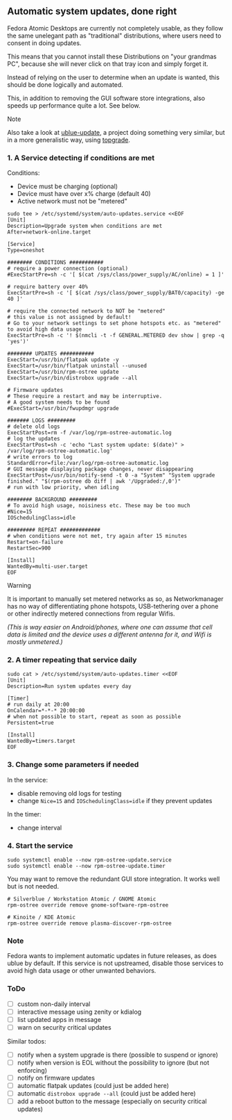## Automatic system updates, done right

Fedora Atomic Desktops are currently not completely usable, as they follow the same unelegant path as "traditional" distributions, where users need to consent in doing updates.

This means that you cannot install these Distributions on "your grandmas PC", because she will never click on that tray icon and simply forget it.

Instead of relying on the user to determine when an update is wanted, this should be done logically and automated.

This, in addition to removing the GUI software store integrations, also speeds up performance quite a lot. See below.

> [!NOTE]
> Also take a look at [ublue-update](https://github.com/ublue-os/ublue-update), a project doing something very similar, but in a more generalistic way, using [topgrade](https://github.com/topgrade-rs/topgrade).

### 1. A Service detecting if conditions are met

Conditions:
- Device must be charging (optional)
- Device must have over x% charge (default 40)
- Active network must not be "metered"

```
sudo tee > /etc/systemd/system/auto-updates.service <<EOF
[Unit]
Description=Upgrade system when conditions are met
After=network-online.target

[Service]
Type=oneshot

######## CONDITIONS ###########
# require a power connection (optional)
#ExecStartPre=sh -c '[ $(cat /sys/class/power_supply/AC/online) = 1 ]'

# require battery over 40%
ExecStartPre=sh -c '[ $(cat /sys/class/power_supply/BAT0/capacity) -ge 40 ]'

# require the connected network to NOT be "metered"
# this value is not assigned by default!
# Go to your network settings to set phone hotspots etc. as "metered" to avoid high data usage
ExecStartPre=sh -c '! $(nmcli -t -f GENERAL.METERED dev show | grep -q 'yes')'

######## UPDATES ###########
ExecStart=/usr/bin/flatpak update -y
ExecStart=/usr/bin/flatpak uninstall --unused
ExecStart=/usr/bin/rpm-ostree update
ExecStart=/usr/bin/distrobox upgrade --all

# Firmware updates
# These require a restart and may be interruptive.
# A good system needs to be found
#ExecStart=/usr/bin/fwupdmgr upgrade

####### LOGS #########
# delete old logs
ExecStartPost=rm -f /var/log/rpm-ostree-automatic.log
# log the updates
ExecStartPost=sh -c 'echo "Last system update: $(date)" > /var/log/rpm-ostree-automatic.log'
# write errors to log
StandardError=file:/var/log/rpm-ostree-automatic.log
# GUI message displaying package changes, never disappearing
ExecStartPost=/usr/bin/notify-send -t 0 -a "System" "System upgrade finished." "$(rpm-ostree db diff | awk '/Upgraded:/,0')"
# run with low priority, when idling

######## BACKGROUND #########
# To avoid high usage, noisiness etc. These may be too much
#Nice=15
IOSchedulingClass=idle

######### REPEAT #############
# when conditions were not met, try again after 15 minutes
Restart=on-failure
RestartSec=900

[Install]
WantedBy=multi-user.target
EOF
```

> [!WARNING]
> It is important to manually set metered networks as so, as Networkmanager has no way of differentiating phone hotspots, USB-tethering over a phone or other indirectly metered connections from regular Wifis.

*(This is way easier on Android/phones, where one can assume that cell data is limited and the device uses a different antenna for it, and Wifi is mostly unmetered.)*

### 2. A timer repeating that service daily

```
sudo cat > /etc/systemd/system/auto-updates.timer <<EOF
[Unit]
Description=Run system updates every day

[Timer]
# run daily at 20:00
OnCalendar=*-*-* 20:00:00
# when not possible to start, repeat as soon as possible
Persistent=true

[Install]
WantedBy=timers.target
EOF
```

### 3. Change some parameters if needed
In the service:
- disable removing old logs for testing
- change `Nice=15` and `IOSchedulingClass=idle` if they prevent updates

In the timer:
- change interval

### 4. Start the service

```
sudo systemctl enable --now rpm-ostree-update.service
sudo systemctl enable --now rpm-ostree-update.timer
```

You may want to remove the redundant GUI store integration. It works well but is not needed.

```
# Silverblue / Workstation Atomic / GNOME Atomic
rpm-ostree override remove gnome-software-rpm-ostree

# Kinoite / KDE Atomic
rpm-ostree override remove plasma-discover-rpm-ostree
```

### Note
Fedora wants to implement automatic updates in future releases, as does ublue by default. If this service is not upstreamed, disable those services to avoid high data usage or other unwanted behaviors.

### ToDo
- [ ] custom non-daily interval
- [ ] interactive message using zenity or kdialog
- [ ] list updated apps in message
- [ ] warn on security critical updates

Similar todos:
- [ ] notify when a system upgrade is there (possible to suspend or ignore)
- [ ] notify when version is EOL without the possibility to ignore (but not enforcing)
- [ ] notify on firmware updates
- [ ] automatic flatpak updates (could just be added here)
- [ ] automatic `distrobox upgrade --all` (could just be added here)
- [ ] add a reboot button to the message (especially on security critical updates)

